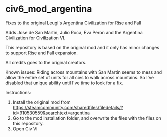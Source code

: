 # civ6_mod_argentina
Fixes to the original Leugi's Argentina Civilization for Rise and Fall

Adds Jose de San Martin, Julio Roca, Eva Peron and the Argentina Civilization for Civilization VI.

This repository is based on the original mod and it only has minor changes to support Rise and Fall expansion.

All credits goes to the original creators.

Known issues: Riding across mountains with San Martin seems to mess and allow the entire set of units for all civs to walk across mountains. So I've disabled that unique ability until I've time to look for a fix.

Instructions:
1. Install the original mod from https://steamcommunity.com/sharedfiles/filedetails/?id=910530559&searchtext=argentina
2. Go to the mod installation folder, and overwrite the files with the files on this repository.
3. Open Civ VI
